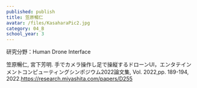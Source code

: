 ```yaml
---
published: publish
title: 笠原暢仁
avatar: /files/KasaharaPic2.jpg
category: 04_B
school_year: 3
---
```

研究分野：Human Drone Interface

笠原暢仁, 宮下芳明. 手でカメラ操作し足で操縦するドローンUI，エンタテインメントコンピューティングシンポジウム2022論文集, Vol. 2022,pp. 189-194, 2022.<https://research.miyashita.com/papers/D255>